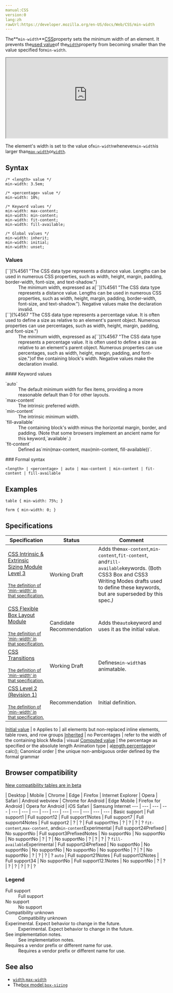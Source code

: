 ```yaml
---
manual:CSS
version:0
lang:zh
rawUrl:https://developer.mozilla.org/en-US/docs/Web/CSS/min-width
---
```






The**`min-width`**[CSS](%28421 "")property sets the minimum width of an element. It prevents the[used value](%32864 "")of the[`width`](%13333 "The width CSS property specifies the width of an element. By default, the property defines the width of the content area. If box-sizing is set to border-box, however, it instead determines the width of the border area.")property from becoming smaller than the value specified for`min-width`.

<iframe src='https://interactive-examples.mdn.mozilla.net/pages/css/min-width.html' width='100%' height='250'></iframe>


The element&#39;s width is set to the value of`min-width`whenever`min-width`is larger than[`max-width`](%14280 "The max-width CSS property sets the maximum width of an element. It prevents the used value of the width property from becoming larger than the value specified by max-width.")or[`width`](%13333 "The width CSS property specifies the width of an element. By default, the property defines the width of the content area. If box-sizing is set to border-box, however, it instead determines the width of the border area.").


## Syntax<a name="Syntax"></a>

```
/* <length> value */
min-width: 3.5em;

/* <percentage> value */
min-width: 10%;

/* Keyword values */
min-width: max-content;
min-width: min-content;
min-width: fit-content;
min-width: fill-available;

/* Global values */
min-width: inherit;
min-width: initial;
min-width: unset;
```

### Values<a name="Values"></a>
<dl><dt id=''>[`<length>`](%4561 "The <length> CSS data type represents a distance value. Lengths can be used in numerous CSS properties, such as width, height, margin, padding, border-width, font-size, and text-shadow.")</dt><dd>The minimum width, expressed as a[`<length>`](%4561 "The <length> CSS data type represents a distance value. Lengths can be used in numerous CSS properties, such as width, height, margin, padding, border-width, font-size, and text-shadow."). Negative values make the declaration invalid.</dd><dt id=''>[`<percentage>`](%4567 "The <percentage> CSS data type represents a percentage value. It is often used to define a size as relative to an element's parent object. Numerous properties can use percentages, such as width, height, margin, padding, and font-size.")</dt><dd>The minimum width, expressed as a[`<percentage>`](%4567 "The <percentage> CSS data type represents a percentage value. It is often used to define a size as relative to an element's parent object. Numerous properties can use percentages, such as width, height, margin, padding, and font-size.")of the containing block&#39;s width. Negative values make the declaration invalid.</dd></dl>
#### Keyword values<a name="Keyword_values"></a>
<dl><dt id=''>`auto`</dt><dd>The default minimum width for flex items, providing a more reasonable default than 0 for other layouts.</dd><dt id=''>`max-content`<i></i></dt><dd>The intrinsic preferred width.</dd><dt id=''>`min-content`<i></i></dt><dd>The intrinsic minimum width.</dd><dt id=''>`fill-available`<i></i></dt><dd>The containing block&#39;s width minus the horizontal margin, border, and padding. (Note that some browsers implement an ancient name for this keyword,`available`.)</dd><dt id=''>`fit-content`<i></i></dt><dd>Defined as`min(max-content, max(min-content, fill-available))`.</dd></dl>
### Formal syntax<a name="Formal_syntax"></a>

```
<length> | <percentage> | auto | max-content | min-content | fit-content | fill-available
```

## Examples<a name="Examples"></a>

```
table { min-width: 75%; }

form { min-width: 0; }
```

## Specifications<a name="Specifications"></a>

Specification | Status | Comment 
 ---  |  ---  |  ---  | 
[CSS Intrinsic &amp; Extrinsic Sizing Module Level 3<br></br><small>The definition of &#39;min-width&#39; in that specification.</small>](%30479 "") | Working Draft | Adds the`max-content`,`min-content`,`fit-content`, and`fill-available`keywords. (Both CSS3 Box and CSS3 Writing Modes drafts used to define these keywords, but are superseded by this spec.*)* 
[CSS Flexible Box Layout Module<br></br><small>The definition of &#39;min-width&#39; in that specification.</small>](%34695 "") | Candidate Recommendation | Adds the`auto`keyword and uses it as the initial value. 
[CSS Transitions<br></br><small>The definition of &#39;min-width&#39; in that specification.</small>](%29205 "") | Working Draft | Defines`min-width`as animatable. 
[CSS Level 2 (Revision 1)<br></br><small>The definition of &#39;min-width&#39; in that specification.</small>](%31038 "") | Recommendation | Initial definition. 


[Initial value](%28552 "") | `0` 
Applies to | all elements but non-replaced inline elements, table rows, and row groups 
[Inherited](%28555 "") | no 
Percentages | refer to the width of the containing block 
Media | visual 
[Computed value](%28556 "") | the percentage as specified or the absolute length 
Animation type | a[length](%28692 "Values of the <length> CSS data type are interpolated as real, floating-point numbers."),[percentage](%28693 "Values of the <percentage> CSS data type are interpolated as real, floating-point numbers.")or calc(); 
Canonical order | the unique non-ambiguous order defined by the formal grammar 


## Browser compatibility<a name="Browser_compatibility"></a>
[New compatibility tables are in beta<i></i>](%3360 "")

 | <abbr>Desktop<i></i></abbr> | <abbr>Mobile<i></i></abbr> 
 | <abbr>Chrome<i></i></abbr> | <abbr>Edge<i></i></abbr> | <abbr>Firefox<i></i></abbr> | <abbr>Internet Explorer<i></i></abbr> | <abbr>Opera<i></i></abbr> | <abbr>Safari<i></i></abbr> | <abbr>Android webview<i></i></abbr> | <abbr>Chrome for Android<i></i></abbr> | <abbr>Edge Mobile<i></i></abbr> | <abbr>Firefox for Android<i></i></abbr> | <abbr>Opera for Android<i></i></abbr> | <abbr>iOS Safari<i></i></abbr> | <abbr>Samsung Internet<i></i></abbr> 
 ---  |  ---  |  ---  |  ---  |  ---  |  ---  |  ---  |  ---  |  ---  |  ---  |  ---  |  ---  |  ---  |  ---  | 
Basic support | <abbr>Full support</abbr>1 | <abbr>Full support</abbr>12 | <abbr>Full support</abbr>1<abbr>Notes<i></i></abbr> | <abbr>Full support</abbr>7 | <abbr>Full support</abbr>4<abbr>Notes<i></i></abbr> | <abbr>Full support</abbr>2 | <abbr>?</abbr> | <abbr>?</abbr> | <abbr>Full support</abbr>Yes | <abbr>?</abbr> | <abbr>?</abbr> | <abbr>?</abbr> | <abbr>?</abbr> 
`fit-content`,`max-content`, and`min-content`<abbr>Experimental<i></i></abbr> | <abbr>Full support</abbr>24<abbr>Prefixed<i></i></abbr> | <abbr>No support</abbr>No | <abbr>Full support</abbr>3<abbr>Prefixed<i></i></abbr><abbr>Notes<i></i></abbr> | <abbr>No support</abbr>No | <abbr>No support</abbr>No | <abbr>No support</abbr>No | <abbr>?</abbr> | <abbr>?</abbr> | <abbr>No support</abbr>No | <abbr>?</abbr> | <abbr>?</abbr> | <abbr>?</abbr> | <abbr>?</abbr> 
`fill-available`<abbr>Experimental<i></i></abbr> | <abbr>Full support</abbr>24<abbr>Prefixed<i></i></abbr> | <abbr>No support</abbr>No | <abbr>No support</abbr>No | <abbr>No support</abbr>No | <abbr>No support</abbr>No | <abbr>No support</abbr>No | <abbr>?</abbr> | <abbr>?</abbr> | <abbr>No support</abbr>No | <abbr>?</abbr> | <abbr>?</abbr> | <abbr>?</abbr> | <abbr>?</abbr> 
`auto` | <abbr>Full support</abbr>21<abbr>Notes<i></i></abbr> | <abbr>Full support</abbr>12<abbr>Notes<i></i></abbr> | <abbr>Full support</abbr>34 | <abbr>No support</abbr>No | <abbr>Full support</abbr>12.1<abbr>Notes<i></i></abbr> | <abbr>No support</abbr>No | <abbr>?</abbr> | <abbr>?</abbr> | <abbr>?</abbr> | <abbr>?</abbr> | <abbr>?</abbr> | <abbr>?</abbr> | <abbr>?</abbr> 


### Legend<a name="Legend"></a>
<dl><dt id=''><abbr>Full support</abbr></dt><dd>Full support</dd><dt id=''><abbr>No support</abbr></dt><dd>No support</dd><dt id=''><abbr>Compatibility unknown</abbr></dt><dd>Compatibility unknown</dd><dt id=''><abbr>Experimental. Expect behavior to change in the future.<i></i></abbr></dt><dd>Experimental. Expect behavior to change in the future.</dd><dt id=''><abbr>See implementation notes.<i></i></abbr></dt><dd>See implementation notes.</dd><dt id=''><abbr>Requires a vendor prefix or different name for use.<i></i></abbr></dt><dd>Requires a vendor prefix or different name for use.</dd></dl>

## See also<a name="See_also"></a>

* [`width`](%13333 "The width CSS property specifies the width of an element. By default, the property defines the width of the content area. If box-sizing is set to border-box, however, it instead determines the width of the border area."),[`max-width`](%14280 "The max-width CSS property sets the maximum width of an element. It prevents the used value of the width property from becoming larger than the value specified by max-width.")
* The[box model](%28643 "en/CSS/box_model"),[`box-sizing`](%32988 "The box-sizing CSS property defines how the user agent should calculate the total width and height of an element.")



